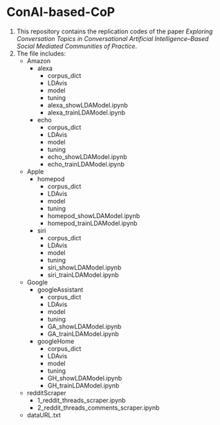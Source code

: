 # ConAI-based-CoP

1. This repository contains the replication codes of the paper *Exploring Conversation Topics in Conversational Artificial Intelligence–Based Social Mediated Communities of Practice*.
2. The file includes:
    - Amazon
      - alexa
        - corpus_dict
        - LDAvis
        - model
        - tuning
        - alexa_showLDAModel.ipynb
        - alexa_trainLDAModel.ipynb
      - echo
        - corpus_dict
        - LDAvis
        - model
        - tuning
        - echo_showLDAModel.ipynb
        - echo_trainLDAModel.ipynb
    - Apple
      - homepod
        - corpus_dict
        - LDAvis
        - model
        - tuning
        - homepod_showLDAModel.ipynb
        - homepod_trainLDAModel.ipynb
      - siri
        - corpus_dict
        - LDAvis
        - model
        - tuning
        - siri_showLDAModel.ipynb
        - siri_trainLDAModel.ipynb
    - Google
      - googleAssistant
        - corpus_dict
        - LDAvis
        - model
        - tuning
        - GA_showLDAModel.ipynb
        - GA_trainLDAModel.ipynb
      - googleHome
        - corpus_dict
        - LDAvis
        - model
        - tuning
        - GH_showLDAModel.ipynb
        - GH_trainLDAModel.ipynb
    - redditScraper
      -  1_reddit_threads_scraper.ipynb
      -  2_reddit_threads_comments_scraper.ipynb
    - dataURL.txt
